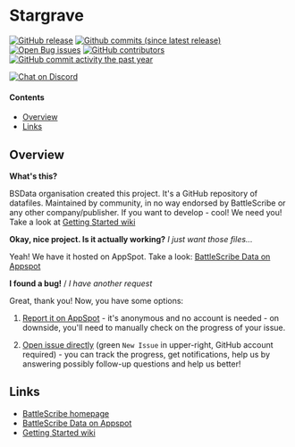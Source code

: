 Stargrave
==================

[![GitHub release](https://img.shields.io/github/release/BSData/stargrave.svg?style=flat-square)](https://github.com/BSData/stargrave/releases/latest)
[![Github commits (since latest release)](https://img.shields.io/github/commits-since/BSData/stargrave/latest.svg?style=flat-square)](https://github.com/BSData/stargrave/releases)
[![Open Bug issues](https://img.shields.io/github/issues/BSData/stargrave/bug.svg?style=flat-square&label=bugs)](https://github.com/BSData/stargrave/issues?q=is%3Aissue+is%3Aopen+label%3Abug)
[![GitHub contributors](https://img.shields.io/github/contributors/BSData/stargrave.svg?style=flat-square)](https://github.com/BSData/stargrave/graphs/contributors)
[![GitHub commit activity the past year](https://img.shields.io/github/commit-activity/y/BSData/stargrave.svg?style=flat-square)](https://github.com/BSData/stargrave/pulse/monthly)

[![Chat on Discord](https://img.shields.io/discord/558412685981777922.svg?logo=discord&style=popout-square)](https://www.bsdata.net/discord)

#### Contents ####

* [Overview][]
* [Links][]

## Overview ##
[Overview]: #overview

__What's this?__

BSData organisation created this project. It's a GitHub repository of datafiles.
Maintained by community, in no way endorsed by BattleScribe or any other company/publisher. If you want
to develop - cool! We need you! Take a look at [Getting Started wiki][]

__Okay, nice project. Is it actually working?__ _I just want those files..._

Yeah! We have it hosted on AppSpot. Take a look: [BattleScribe Data on Appspot][]

__I found a bug!__ / *I have another request*

Great, thank you! Now, you have some options:

1. [Report it on AppSpot][] - it's anonymous and no account is needed - on downside, you'll need to manually check on the progress of your issue.

2. [Open issue directly][] (green `New Issue` in upper-right, GitHub account required) - you can track the progress, get notifications, help us by answering possibly follow-up questions and help us better!

## Links ##
[Links]: #links

* [BattleScribe homepage][]
* [BattleScribe Data on Appspot][]
* [Getting Started wiki][]

[Report it on Appspot]: http://battlescribedata.appspot.com/#/repo/stargrave
[Open Issue directly]: https://github.com/BSData/stargrave/issues
[BattleScribe homepage]: http://www.battlescribe.net/
[BattleScribe Data on Appspot]: http://battlescribedata.appspot.com/#/repos
[Getting Started wiki]: https://github.com/BSData/catalogue-development/wiki/Getting-Started#contributing
